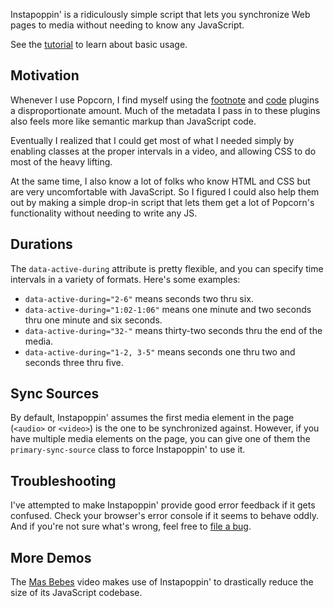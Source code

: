 Instapoppin' is a ridiculously simple script that lets you synchronize Web pages to media without needing to know any JavaScript.

See the [tutorial][] to learn about basic usage.

## Motivation

Whenever I use Popcorn, I find myself using the [footnote][] and [code][] plugins a disproportionate amount. Much of the metadata I pass in to these plugins also feels more like semantic markup than JavaScript code.

Eventually I realized that I could get most of what I needed simply by enabling classes at the proper intervals in a video, and allowing CSS to do most of the heavy lifting.

At the same time, I also know a lot of folks who know HTML and CSS but are very uncomfortable with JavaScript. So I figured I could also help them out by making a simple drop-in script that lets them get a lot of Popcorn's functionality without needing to write any JS.

## Durations

The `data-active-during` attribute is pretty flexible, and you can specify time intervals in a variety of formats. Here's some examples:

* `data-active-during="2-6"` means seconds two thru six.
* `data-active-during="1:02-1:06"` means one minute and two seconds thru one minute and six seconds.
* `data-active-during="32-"` means thirty-two seconds thru the end of the media.
* `data-active-during="1-2, 3-5"` means seconds one thru two and seconds three thru five.

## Sync Sources

By default, Instapoppin' assumes the first media element in the page (`<audio>` or `<video>`) is the one to be synchronized against. However, if you have multiple media elements on the page, you can give one of them the `primary-sync-source` class to force Instapoppin' to use it.

## Troubleshooting

I've attempted to make Instapoppin' provide good error feedback if it gets confused. Check your browser's error console if it seems to behave oddly. And if you're not sure what's wrong, feel free to [file a bug][].

## More Demos

The [Mas Bebes][] video makes use of Instapoppin' to drastically reduce the size of its JavaScript codebase.

  [tutorial]: http://toolness.github.com/instapoppin/
  [footnote]: https://github.com/webmademovies/popcorn-js/tree/master/plugins/footnote
  [code]: https://github.com/webmademovies/popcorn-js/blob/master/plugins/code/popcorn.code.js
  [file a bug]: https://github.com/toolness/instapoppin/issues
  [Mas Bebes]: http://toolness.github.com/mas-bebe-itvs-sprint/
